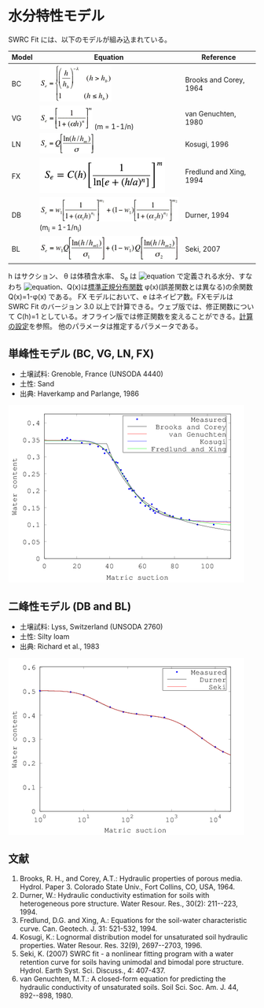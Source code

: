 # 水分特性モデル

SWRC Fit には、以下のモデルが組み込まれている。

|Model|Equation|Reference|
|-----|--------|---------|
|BC |![equation](https://raw.githubusercontent.com/sekika/swrcfit-web/master/img/BC.png) |Brooks and Corey, 1964|
|VG |![equation](https://raw.githubusercontent.com/sekika/swrcfit-web/master/img/VG.png) (m = 1-1/n) |van Genuchten, 1980|
|LN |![equation](https://raw.githubusercontent.com/sekika/swrcfit-web/master/img/LN.png) |Kosugi, 1996|
|FX |![equation](https://raw.githubusercontent.com/sekika/swrcfit-web/master/img/FX.png) |Fredlund and Xing, 1994|
|DB |![equation](https://raw.githubusercontent.com/sekika/swrcfit-web/master/img/DB.png) (m<sub>i</sub> = 1-1/n<sub>i</sub>) |Durner, 1994|
|BL |![equation](https://raw.githubusercontent.com/sekika/swrcfit-web/master/img/BL.png) |Seki, 2007|

h はサクション、 &theta; は体積含水率、
S<sub>e</sub> は
![equation](http://swrcfit.sourceforge.net/img/Se.png) で定義される水分、すなわち
![equation](http://swrcfit.sourceforge.net/img/Se2.png)、Q(x)は[標準正規分布関数](http://mathworld.wolfram.com/NormalDistributionFunction.html) &phi;(x)(誤差関数とは異なる)の余関数
Q(x)=1-&phi;(x) である。
FX モデルにおいて、e はネイピア数。FXモデルは SWRC Fit のバージョン 3.0 以上で計算できる。ウェブ版では、修正関数について C(h)=1 としている。オフライン版では修正関数を変えることができる。[計算の設定](setting.md)を参照。
他のパラメータは推定するパラメータである。

## 単峰性モデル (BC, VG, LN, FX)

* 土壌試料: Grenoble, France (UNSODA 4440)
* 土性: Sand
* 出典: Haverkamp and Parlange, 1986

![Figure](https://raw.githubusercontent.com/sekika/swrcfit-cgi/master/img/sample1.png)

## 二峰性モデル (DB and BL)

* 土壌試料: Lyss, Switzerland (UNSODA 2760)
* 土性: Silty loam
* 出典: Richard et al., 1983

![Figure](https://github.com/sekika/swrcfit-cgi/blob/master/img/sample2.png)

## 文献

1. Brooks, R. H., and Corey, A.T.: Hydraulic properties of porous media.
   Hydrol. Paper 3. Colorado State Univ., Fort Collins, CO, USA, 1964.
2. Durner, W.: Hydraulic conductivity estimation for soils with
   heterogeneous pore structure. Water Resour. Res., 30(2): 211--223, 1994.
3. Fredlund, D.G. and Xing, A.: Equations for the soil-water characteristic curve.
   Can. Geotech. J. 31: 521-532, 1994.
4. Kosugi, K.: Lognormal distribution model for unsaturated soil hydraulic
   properties. Water Resour. Res. 32(9), 2697--2703, 1996.
5. Seki, K. (2007) SWRC fit - a nonlinear fitting program with a water
   retention curve for soils having unimodal and bimodal pore structure.
   Hydrol. Earth Syst. Sci. Discuss., 4: 407-437.
6. van Genuchten, M.T.: A closed-form equation for predicting the hydraulic
   conductivity of unsaturated soils. Soil Sci. Soc. Am.  J. 44, 892--898,
   1980.
